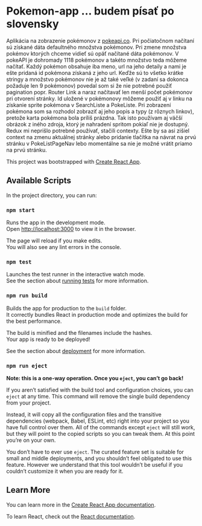 # Pokemon-app ... budem písať po slovensky

Aplikácia na zobrazenie pokémonov z [pokeapi.co](https://pokeapi.co/). Pri počiatočnom načítaní sú získané 
dáta defaultného množstva pokémonov. Pri zmene množstva pokémov ktorých chceme vidieť sú opäť načítané dáta pokémonov.
V pokeAPI je dohromady 1118 pokémonov a takéto množstvo teda môžeme načítať. Každý pokémon obsahuje iba meno, url na jeho
detaily a nami je ešte pridaná id pokémona získaná z jeho url. Keďže sú to všetko krátke stringy a množstvo pokémonov nie je až 
také veľké (v zadaní sa dokonca požaduje len 9 pokémonov) povedal som si že nie potrebné použiť pagination popr. Router Link
a naraz načítavať len menší počet pokémonov pri otvorení stránky. Id uložené v pokémonovy môžeme použiť aj v linku na získanie sprite
pokémona v SearchListe a PokeListe. Pri zobrazení pokémona som sa rozhodol zobraziť aj jeho popis a typy (z rôznych linkov), pretože
karta pokémona bola príliš prázdna. Tak isto používam aj väčší obrázok z iného zdroja, ktorý je nahradení spritom pokiaľ nie je dostupný.
Redux mi neprišlo potrebné používať, stačili contexty. Ešte by sa asi zišiel context na zmenu aktuálnej stránky alebo pridanie tlačítka na 
návrat na prvú stránku v PokeListPageNav lebo momentálne sa nie je možné vrátit priamo na prvú stránku.

This project was bootstrapped with [Create React App](https://github.com/facebook/create-react-app).

## Available Scripts

In the project directory, you can run:

### `npm start`

Runs the app in the development mode.\
Open [http://localhost:3000](http://localhost:3000) to view it in the browser.

The page will reload if you make edits.\
You will also see any lint errors in the console.

### `npm test`

Launches the test runner in the interactive watch mode.\
See the section about [running tests](https://facebook.github.io/create-react-app/docs/running-tests) for more information.

### `npm run build`

Builds the app for production to the `build` folder.\
It correctly bundles React in production mode and optimizes the build for the best performance.

The build is minified and the filenames include the hashes.\
Your app is ready to be deployed!

See the section about [deployment](https://facebook.github.io/create-react-app/docs/deployment) for more information.

### `npm run eject`

**Note: this is a one-way operation. Once you `eject`, you can’t go back!**

If you aren’t satisfied with the build tool and configuration choices, you can `eject` at any time. This command will remove the single build dependency from your project.

Instead, it will copy all the configuration files and the transitive dependencies (webpack, Babel, ESLint, etc) right into your project so you have full control over them. All of the commands except `eject` will still work, but they will point to the copied scripts so you can tweak them. At this point you’re on your own.

You don’t have to ever use `eject`. The curated feature set is suitable for small and middle deployments, and you shouldn’t feel obligated to use this feature. However we understand that this tool wouldn’t be useful if you couldn’t customize it when you are ready for it.

## Learn More

You can learn more in the [Create React App documentation](https://facebook.github.io/create-react-app/docs/getting-started).

To learn React, check out the [React documentation](https://reactjs.org/).
